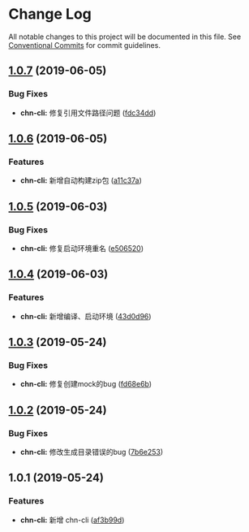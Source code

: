 # Change Log

All notable changes to this project will be documented in this file.
See [Conventional Commits](https://conventionalcommits.org) for commit guidelines.

## [1.0.7](https://github.com/SealUI/seal/compare/chn-cli@1.0.6...chn-cli@1.0.7) (2019-06-05)


### Bug Fixes

* **chn-cli:** 修复引用文件路径问题 ([fdc34dd](https://github.com/SealUI/seal/commit/fdc34dd))





## [1.0.6](https://github.com/SealUI/seal/compare/chn-cli@1.0.5...chn-cli@1.0.6) (2019-06-05)


### Features

* **chn-cli:** 新增自动构建zip包 ([a11c37a](https://github.com/SealUI/seal/commit/a11c37a))





## [1.0.5](https://github.com/SealUI/seal/compare/chn-cli@1.0.4...chn-cli@1.0.5) (2019-06-03)


### Bug Fixes

* **chn-cli:** 修复启动环境重名 ([e506520](https://github.com/SealUI/seal/commit/e506520))





## [1.0.4](https://github.com/SealUI/seal/compare/chn-cli@1.0.3...chn-cli@1.0.4) (2019-06-03)


### Features

* **chn-cli:** 新增编译、启动环境 ([43d0d96](https://github.com/SealUI/seal/commit/43d0d96))





## [1.0.3](https://github.com/SealUI/seal/compare/chn-cli@1.0.2...chn-cli@1.0.3) (2019-05-24)


### Bug Fixes

* **chn-cli:** 修复创建mock的bug ([fd68e6b](https://github.com/SealUI/seal/commit/fd68e6b))





## [1.0.2](https://github.com/SealUI/seal/compare/chn-cli@1.0.1...chn-cli@1.0.2) (2019-05-24)


### Bug Fixes

* **chn-cli:** 修改生成目录错误的bug ([7b6e253](https://github.com/SealUI/seal/commit/7b6e253))





## 1.0.1 (2019-05-24)

### Features

- **chn-cli:** 新增 chn-cli ([af3b99d](https://github.com/SealUI/seal/commit/af3b99d))
